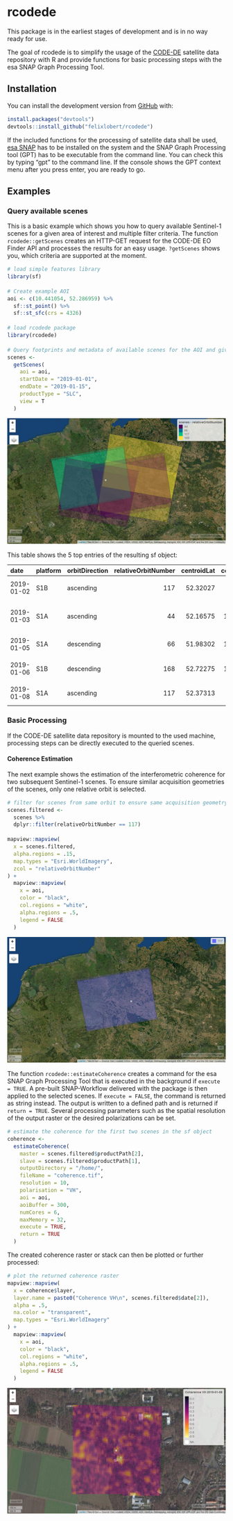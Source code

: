 
<!-- README.md is generated from README.Rmd. Please edit that file -->

# rcodede

<!-- badges: start -->

<!-- badges: end -->

This package is in the earliest stages of development and is in no way
ready for use.

The goal of rcodede is to simplify the usage of the
[CODE-DE](https://code-de.org/) satellite data repository with R and
provide functions for basic processing steps with the esa SNAP Graph
Processing Tool.

## Installation

You can install the development version from
[GitHub](https://github.com/) with:

``` r
install.packages("devtools")
devtools::install_github("felixlobert/rcodede")
```

If the included functions for the processing of satellite data shall be
used, [esa SNAP](http://step.esa.int/main/download/snap-download/) has
to be installed on the system and the SNAP Graph Processing tool (GPT)
has to be executable from the command line. You can check this by typing
“gpt” to the command line. If the console shows the GPT context menu
after you press enter, you are ready to go.

## Examples

### Query available scenes

This is a basic example which shows you how to query available
Sentinel-1 scenes for a given area of interest and multiple filter
criteria. The function `rcodede::getScenes` creates an HTTP-GET request
for the CODE-DE EO Finder API and processes the results for an easy
usage. `?getScenes` shows you, which criteria are supported at the
moment.

``` r
# load simple features library
library(sf)

# Create example AOI
aoi <- c(10.441054, 52.286959) %>%
  sf::st_point() %>%
  sf::st_sfc(crs = 4326)

# load rcodede package
library(rcodede)

# Query footprints and metadata of available scenes for the AOI and given criteria
scenes <- 
  getScenes(
    aoi = aoi,
    startDate = "2019-01-01",
    endDate = "2019-01-15",
    productType = "SLC",
    view = T
  )
```

![Queried Scenes](man/figures/scenes.png)

This table shows the 5 top entries of the resulting sf object:

| date       | platform | orbitDirection | relativeOrbitNumber | centroidLat | centroidLon | productPath                                                                                                             | numberAoiGeoms | footprint                    |
| :--------- | :------- | :------------- | ------------------: | ----------: | ----------: | :---------------------------------------------------------------------------------------------------------------------- | -------------: | :--------------------------- |
| 2019-01-02 | S1B      | ascending      |                 117 |    52.32027 |    9.727361 | /codede/Sentinel-1/SAR/SLC/2019/01/02/S1B\_IW\_SLC\_\_1SDV\_20190102T170751\_20190102T170818\_014318\_01AA3A\_FF22.SAFE |              1 | POLYGON ((7.595577 52.91906… |
| 2019-01-03 | S1A      | ascending      |                  44 |    52.16575 |   11.819360 | /codede/Sentinel-1/SAR/SLC/2019/01/03/S1A\_IW\_SLC\_\_1SDV\_20190103T170016\_20190103T170044\_025316\_02CD10\_3344.SAFE |              1 | POLYGON ((9.6748 52.76576, … |
| 2019-01-05 | S1A      | descending     |                  66 |    51.98302 |   10.031724 | /codede/Sentinel-1/SAR/SLC/2019/01/05/S1A\_IW\_SLC\_\_1SDV\_20190105T053336\_20190105T053403\_025338\_02CDE5\_DD48.SAFE |              1 | POLYGON ((11.62581 50.96621… |
| 2019-01-06 | S1B      | descending     |                 168 |    52.72275 |   12.320578 | /codede/Sentinel-1/SAR/SLC/2019/01/06/S1B\_IW\_SLC\_\_1SDV\_20190106T052428\_20190106T052456\_014369\_01ABD6\_2CFC.SAFE |              1 | POLYGON ((13.9049 51.68368,… |
| 2019-01-08 | S1A      | ascending      |                 117 |    52.37313 |    9.685434 | /codede/Sentinel-1/SAR/SLC/2019/01/08/S1A\_IW\_SLC\_\_1SDV\_20190108T170833\_20190108T170900\_025389\_02CFCA\_312E.SAFE |              1 | POLYGON ((7.54464 52.97379,… |

### Basic Processing

If the CODE-DE satellite data repository is mounted to the used machine,
processing steps can be directly executed to the queried scenes.

#### Coherence Estimation

The next example shows the estimation of the interferometric coherence
for two subsequent Sentinel-1 scenes. To ensure similar acquisition
geometries of the scenes, only one relative orbit is selected.

``` r
# filter for scenes from same orbit to ensure same acquisition geometry
scenes.filtered <-
  scenes %>%
  dplyr::filter(relativeOrbitNumber == 117)

mapview::mapview(
  x = scenes.filtered,
  alpha.regions = .15,
  map.types = "Esri.WorldImagery",
  zcol = "relativeOrbitNumber"
) +
  mapview::mapview(
    x = aoi,
    color = "black",
    col.regions = "white",
    alpha.regions = .5,
    legend = FALSE
  )
```

![Filtered Scenes](man/figures/scenesFiltered.png)

The function `rcodede::estimateCoherence` creates a command for the esa
SNAP Graph Processing Tool that is executed in the background if
`execute = TRUE`. A pre-built SNAP-Workflow delivered with the package
is then applied to the selected scenes. If `execute = FALSE`, the
command is returned as string instead. The output is written to a
defined path and is returned if `return = TRUE`. Several processing
parameters such as the spatial resolution of the output raster or the
desired polarizations can be set.

``` r
# estimate the coherence for the first two scenes in the sf object
coherence <-
  estimateCoherence(
    master = scenes.filtered$productPath[2],
    slave = scenes.filtered$productPath[1],
    outputDirectory = "/home/",
    fileName = "coherence.tif",
    resolution = 10,
    polarisation = "VH",
    aoi = aoi,
    aoiBuffer = 300,
    numCores = 6,
    maxMemory = 32,
    execute = TRUE,
    return = TRUE
  )
```

The created coherence raster or stack can then be plotted or further
processed:

``` r
# plot the returned coherence raster
mapview::mapview(
  x = coherence$layer,
  layer.name = paste0("Coherence VH\n", scenes.filtered$date[2]),
  alpha = .5,
  na.color = "transparent",
  map.types = "Esri.WorldImagery"
) +
  mapview::mapview(
    x = aoi,
    color = "black",
    col.regions = "white",
    alpha.regions = .5,
    legend = FALSE
  )
```

![Estimated Coherence](man/figures/coherence.png)
